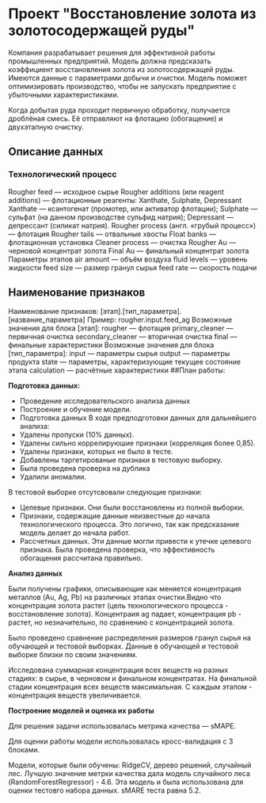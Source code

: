 # Проект "Восстановление золота из золотосодержащей руды"

Компания разрабатывает решения для эффективной работы промышленных предприятий.
Модель должна предсказать коэффициент восстановления золота из золотосодержащей руды. Имеются данные с параметрами добычи и очистки.
Модель поможет оптимизировать производство, чтобы не запускать предприятие с убыточными характеристиками.

Когда добытая руда проходит первичную обработку, получается дроблёная смесь. Её отправляют на флотацию (обогащение) и двухэтапную очистку.

## Описание данных
### Технологический процесс
Rougher feed — исходное сырье
Rougher additions (или reagent additions) — флотационные реагенты: Xanthate, Sulphate, Depressant
Xanthate — ксантогенат (промотер, или активатор флотации);
Sulphate — сульфат (на данном производстве сульфид натрия);
Depressant — депрессант (силикат натрия).
Rougher process (англ. «грубый процесс») — флотация
Rougher tails — отвальные хвосты
Float banks — флотационная установка
Cleaner process — очистка
Rougher Au — черновой концентрат золота
Final Au — финальный концентрат золота
Параметры этапов
air amount — объём воздуха
fluid levels — уровень жидкости
feed size — размер гранул сырья
feed rate — скорость подачи
## Наименование признаков
Наименование признаков:
[этап].[тип_параметра].[название_параметра]
Пример: rougher.input.feed_ag
Возможные значения для блока [этап]:
rougher — флотация
primary_cleaner — первичная очистка
secondary_cleaner — вторичная очистка
final — финальные характеристики
Возможные значения для блока [тип_параметра]:
input — параметры сырья
output — параметры продукта
state — параметры, характеризующие текущее состояние этапа
calculation — расчётные характеристики
##План работы:

<b>Подготовка данных:</b>

- Проведение исследовательского анализа данных
- Построение и обучение модели.
- Подготовка данных В ходе предподготовки данных для дальнейшего анализа:
- Удалены пропуски (10% данных).
- Удалены сильно коррелируюшие признаки (корреляция более 0,85).
- Удалены признаки, которых не было в тесте.
- Добавлены таргетированые признаки в тестовую выборку.
- Была проведена проверка на дублика
- Удалили аномалии. 

В тестовой выборке отсутсвовали следующие признаки:
- Целевые признаки. Они были восстановлены из полной выборки.
- Признаки, содержащие данные неизвестные до начала технологического процесса. Это логично, так как предсказание модель делает до начала работ.
- Рассчетных данных. Эти данные могли привести к утечке целевого признака. Была проведена проверка, что эффективность обогащения рассчитана правильно.

<b>Анализ данных</b>

Были получены графики, описывающие как меняется концентрация металлов (Au, Ag, Pb) на различных этапах очистки.Видно что концентрация золота растет (цель технологического процесса - восстановление золота). Концентраия ag падает, концентрация pb - растет, но незначительно, по сравнению с концентрацией золота.

Было проведено сравнение распределения размеров гранул сырья на обучающей и тестовой выборках. Данные в обучающей и тестовой выборке близки по своим значениям.

Исследована суммарная концентрация всех веществ на разных стадиях: в сырье, в черновом и финальном концентратах. На финальной стадии концентрация всех веществ максимальная. С каждым этапом - концентрация веществ увеличивается.

<b>Построение моделей и оценка их работы</b>

Для решения задачи использовалась метрика качества — sMAPE. 

Для оценки работы модели использовалась кросс-валидация с 3 блоками. 

Модели, которые были обучены: RidgeCV, дерево решений, случайный лес. Лучшую значение метрки качества дала модель случайного леса (RandomForestRegressor) - 4.6. Эта модель и была использована для оценки тестовго набора данных. sMARE теста равна 5.2.